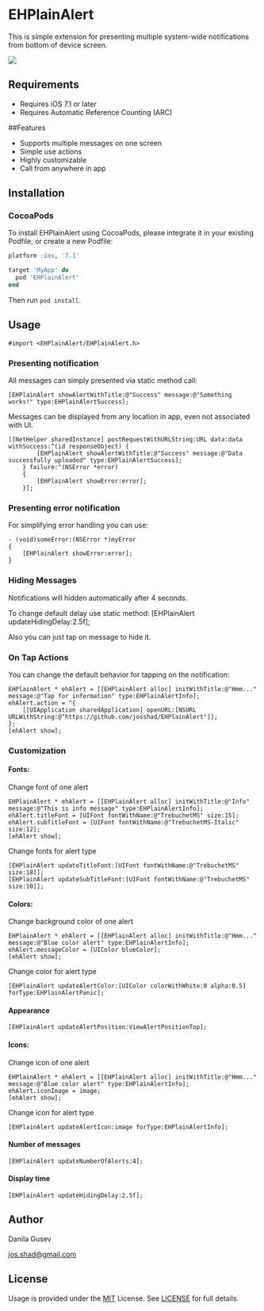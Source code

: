 # EHPlainAlert

This is simple extension for presenting multiple system-wide notifications from bottom of device screen.

<img src="http://josshad.github.io/EHPlainAlert/EHPlainAlert.gif">

## Requirements

- Requires iOS 7.1 or later
- Requires Automatic Reference Counting (ARC)

##Features

- Supports multiple messages on one screen
- Simple use actions
- Highly customizable
- Call from anywhere in app

## Installation

### CocoaPods
To install EHPlainAlert using CocoaPods, please integrate it in your existing Podfile, or create a new Podfile:

```ruby
platform :ios, '7.1'

target 'MyApp' do
  pod 'EHPlainAlert'
end
```
Then run `pod install`.

## Usage

	#import <EHPlainAlert/EHPlainAlert.h>

### Presenting notification

All messages can simply presented via static method call:

	[EHPlainAlert showAlertWithTitle:@"Success" message:@"Something works!" type:EHPlainAlertSuccess];

Messages can be displayed from any location in app, even not associated with UI. 

    [[NetHelper sharedInstance] postRequestWithURLString:URL data:data withSuccess:^(id responseObject) {
            [EHPlainAlert showAlertWithTitle:@"Success" message:@"Data successfully uploaded" type:EHPlainAlertSuccess];
        } failure:^(NSError *error)
        {
            [EHPlainAlert showError:error];
        }];


### Presenting error notification

For simplifying error handling you can use:

	- (void)someError:(NSError *)myError
	{
		[EHPlainAlert showError:error];
	}

### Hiding Messages

Notifications will hidden automatically after 4 seconds. 

To change default delay use static method:
    [EHPlainAlert updateHidingDelay:2.5f];

Also you can just tap on message to hide it.

### On Tap Actions

You can change the default behavior for tapping on the notification:

    EHPlainAlert * ehAlert = [[EHPlainAlert alloc] initWithTitle:@"Hmm..." message:@"Tap for information" type:EHPlainAlertInfo];
    ehAlert.action = ^{
        [[UIApplication sharedApplication] openURL:[NSURL URLWithString:@"https://github.com/josshad/EHPlainAlert"]];
    };
    [ehAlert show];

### Customization

#### Fonts:

Change font of one alert

	EHPlainAlert * ehAlert = [[EHPlainAlert alloc] initWithTitle:@"Info" message:@"This is info message" type:EHPlainAlertInfo];
    ehAlert.titleFont = [UIFont fontWithName:@"TrebuchetMS" size:15];
    ehAlert.subTitleFont = [UIFont fontWithName:@"TrebuchetMS-Italic" size:12];
    [ehAlert show];

Change fonts for alert type

    [EHPlainAlert updateTitleFont:[UIFont fontWithName:@"TrebuchetMS" size:18]];
    [EHPlainAlert updateSubTitleFont:[UIFont fontWithName:@"TrebuchetMS" size:10]];

#### Colors:

Change background color of one alert

	EHPlainAlert * ehAlert = [[EHPlainAlert alloc] initWithTitle:@"Hmm..." message:@"Blue color alert" type:EHPlainAlertInfo];
    ehAlert.messageColor = [UIColor blueColor];
    [ehAlert show];

Change color for alert type

    [EHPlainAlert updateAlertColor:[UIColor colorWithWhite:0 alpha:0.5] forType:EHPlainAlertPanic];

#### Appearance

    [EHPlainAlert updateAlertPosition:ViewAlertPositionTop];

#### Icons:

Change icon of one alert

    EHPlainAlert * ehAlert = [[EHPlainAlert alloc] initWithTitle:@"Hmm..." message:@"Blue color alert" type:EHPlainAlertInfo];
    ehAlert.iconImage = image;
    [ehAlert show];

Change icon for alert type

    [EHPlainAlert updateAlertIcon:image forType:EHPlainAlertInfo]; 

#### Number of messages
    
    [EHPlainAlert updateNumberOfAlerts:4];

#### Display time

    [EHPlainAlert updateHidingDelay:2.5f];

## Author
Danila Gusev

<a href="mailto:jos.shad@gmail.com">jos.shad@gmail.com</a>

## License

Usage is provided under the <a href="http://opensource.org/licenses/MIT" target="_blank">MIT</a> License. See <a href="https://github.com/josshad/EHPlainAlert/blob/master/LICENSE">LICENSE</a> for full details.
